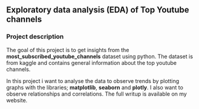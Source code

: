 
## Exploratory data analysis (EDA) of Top Youtube channels

### Project description
The goal of this project is to get insights from the __most_subscribed_youtube_channels__ dataset using python. The dataset is from kaggle and contains general information about the top youtube channels.

In this project i want to analyse the data to observe trends by plotting graphs with  the libraries; **matplotlib**, **seaborn** and **plotly**. I also want to observe relationships and correlations.
The full writup is available on my website.  

